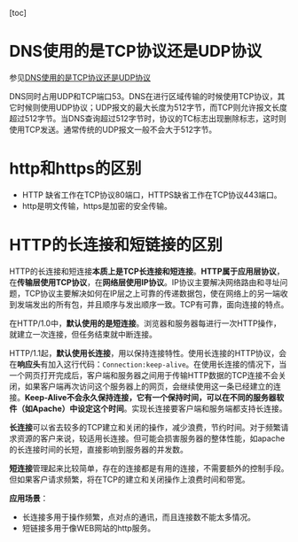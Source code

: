 [toc]

# DNS使用的是TCP协议还是UDP协议
参见[DNS使用的是TCP协议还是UDP协议](http://benbenxiongyuan.iteye.com/blog/1088085)   

DNS同时占用UDP和TCP端口53。DNS在进行区域传输的时候使用TCP协议，其它时候则使用UDP协议；UDP报文的最大长度为512字节，而TCP则允许报文长度超过512字节。当DNS查询超过512字节时，协议的TC标志出现删除标志，这时则使用TCP发送。通常传统的UDP报文一般不会大于512字节。 

# http和https的区别
- HTTP 缺省工作在TCP协议80端口，HTTPS缺省工作在TCP协议443端口。
-  http是明文传输，https是加密的安全传输。

# HTTP的长连接和短链接的区别
HTTP的长连接和短连接**本质上是TCP长连接和短连接**。**HTTP属于应用层协议**，在**传输层使用TCP协议**，在**网络层使用IP协议**。IP协议主要解决网络路由和寻址问题，TCP协议主要解决如何在IP层之上可靠的传递数据包，使在网络上的另一端收到发端发出的所有包，并且顺序与发出顺序一致。TCP有可靠，面向连接的特点。

在HTTP/1.0中，**默认使用的是短连接**。浏览器和服务器每进行一次HTTP操作，就建立一次连接，但任务结束就中断连接。

HTTP/1.1起，**默认使用长连接**，用以保持连接特性。使用长连接的HTTP协议，会在**响应头**有加入这行代码：`Connection:keep-alive`。在使用长连接的情况下，当一个网页打开完成后，客户端和服务器之间用于传输HTTP数据的TCP连接不会关闭，如果客户端再次访问这个服务器上的网页，会继续使用这一条已经建立的连接。**Keep-Alive不会永久保持连接，它有一个保持时间，可以在不同的服务器软件（如Apache）中设定这个时间**。实现长连接要客户端和服务端都支持长连接。

**长连接**可以省去较多的TCP建立和关闭的操作，减少浪费，节约时间。对于频繁请求资源的客户来说，较适用长连接。但可能会损害服务器的整体性能，如apache的长连接时间的长短，直接影响到服务器的并发数。

**短连接**管理起来比较简单，存在的连接都是有用的连接，不需要额外的控制手段。但如果客户请求频繁，将在TCP的建立和关闭操作上浪费时间和带宽。

**应用场景**：
- 长连接多用于操作频繁，点对点的通讯，而且连接数不能太多情况。
- 短链接多用于像WEB网站的http服务。
